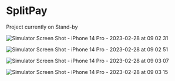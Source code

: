 # SplitPay
Project currently on Stand-by

![Simulator Screen Shot - iPhone 14 Pro - 2023-02-28 at 09 02 31](https://user-images.githubusercontent.com/48592115/221793253-ced03249-a1b3-481d-8dc6-4cc05503817d.png)

![Simulator Screen Shot - iPhone 14 Pro - 2023-02-28 at 09 02 51](https://user-images.githubusercontent.com/48592115/221793277-33b5fd1f-b72f-48fe-86e8-8f15f5218027.png)

![Simulator Screen Shot - iPhone 14 Pro - 2023-02-28 at 09 03 07](https://user-images.githubusercontent.com/48592115/221793303-5602568e-4803-44ce-ab9d-5823d1339851.png)

![Simulator Screen Shot - iPhone 14 Pro - 2023-02-28 at 09 03 15](https://user-images.githubusercontent.com/48592115/221793337-a76d21d2-5839-490f-bcd9-3886cd6f0bff.png)
